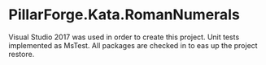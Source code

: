 # PillarForge.Kata.RomanNumerals
Visual Studio 2017 was used in order to create this project. 
Unit tests implemented as MsTest. 
All packages are checked in to eas up the project restore.
